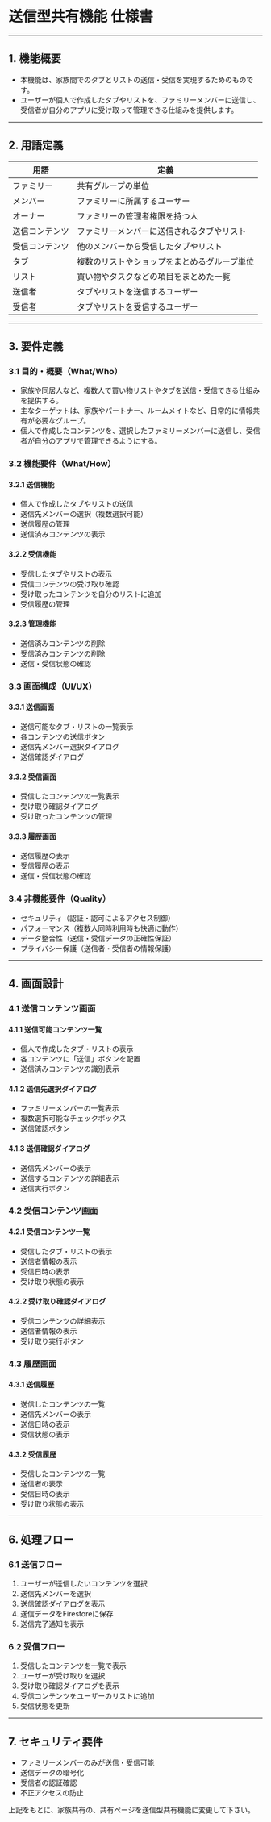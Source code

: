 # 送信型共有機能 仕様書

---

## 1. 機能概要

- 本機能は、家族間でのタブとリストの送信・受信を実現するためのものです。
- ユーザーが個人で作成したタブやリストを、ファミリーメンバーに送信し、受信者が自分のアプリに受け取って管理できる仕組みを提供します。

---

## 2. 用語定義

| 用語           | 定義                                         |
|----------------|----------------------------------------------|
| ファミリー     | 共有グループの単位                           |
| メンバー       | ファミリーに所属するユーザー                 |
| オーナー       | ファミリーの管理者権限を持つ人               |
| 送信コンテンツ | ファミリーメンバーに送信されるタブやリスト   |
| 受信コンテンツ | 他のメンバーから受信したタブやリスト         |
| タブ           | 複数のリストやショップをまとめるグループ単位 |
| リスト         | 買い物やタスクなどの項目をまとめた一覧       |
| 送信者         | タブやリストを送信するユーザー               |
| 受信者         | タブやリストを受信するユーザー               |

---

## 3. 要件定義

### 3.1 目的・概要（What/Who）

- 家族や同居人など、複数人で買い物リストやタブを送信・受信できる仕組みを提供する。
- 主なターゲットは、家族やパートナー、ルームメイトなど、日常的に情報共有が必要なグループ。
- 個人で作成したコンテンツを、選択したファミリーメンバーに送信し、受信者が自分のアプリで管理できるようにする。

### 3.2 機能要件（What/How）

#### 3.2.1 送信機能
- 個人で作成したタブやリストの送信
- 送信先メンバーの選択（複数選択可能）
- 送信履歴の管理
- 送信済みコンテンツの表示

#### 3.2.2 受信機能
- 受信したタブやリストの表示
- 受信コンテンツの受け取り確認
- 受け取ったコンテンツを自分のリストに追加
- 受信履歴の管理

#### 3.2.3 管理機能
- 送信済みコンテンツの削除
- 受信済みコンテンツの削除
- 送信・受信状態の確認

### 3.3 画面構成（UI/UX）

#### 3.3.1 送信画面
- 送信可能なタブ・リストの一覧表示
- 各コンテンツの送信ボタン
- 送信先メンバー選択ダイアログ
- 送信確認ダイアログ

#### 3.3.2 受信画面
- 受信したコンテンツの一覧表示
- 受け取り確認ダイアログ
- 受け取ったコンテンツの管理

#### 3.3.3 履歴画面
- 送信履歴の表示
- 受信履歴の表示
- 送信・受信状態の確認

### 3.4 非機能要件（Quality）

- セキュリティ（認証・認可によるアクセス制御）
- パフォーマンス（複数人同時利用時も快適に動作）
- データ整合性（送信・受信データの正確性保証）
- プライバシー保護（送信者・受信者の情報保護）

---

## 4. 画面設計

### 4.1 送信コンテンツ画面

#### 4.1.1 送信可能コンテンツ一覧
- 個人で作成したタブ・リストの表示
- 各コンテンツに「送信」ボタンを配置
- 送信済みコンテンツの識別表示

#### 4.1.2 送信先選択ダイアログ
- ファミリーメンバーの一覧表示
- 複数選択可能なチェックボックス
- 送信確認ボタン

#### 4.1.3 送信確認ダイアログ
- 送信先メンバーの表示
- 送信するコンテンツの詳細表示
- 送信実行ボタン

### 4.2 受信コンテンツ画面

#### 4.2.1 受信コンテンツ一覧
- 受信したタブ・リストの表示
- 送信者情報の表示
- 受信日時の表示
- 受け取り状態の表示

#### 4.2.2 受け取り確認ダイアログ
- 受信コンテンツの詳細表示
- 送信者情報の表示
- 受け取り実行ボタン

### 4.3 履歴画面

#### 4.3.1 送信履歴
- 送信したコンテンツの一覧
- 送信先メンバーの表示
- 送信日時の表示
- 受信状態の表示

#### 4.3.2 受信履歴
- 受信したコンテンツの一覧
- 送信者の表示
- 受信日時の表示
- 受け取り状態の表示

---

## 6. 処理フロー

### 6.1 送信フロー
1. ユーザーが送信したいコンテンツを選択
2. 送信先メンバーを選択
3. 送信確認ダイアログを表示
4. 送信データをFirestoreに保存
5. 送信完了通知を表示

### 6.2 受信フロー
1. 受信したコンテンツを一覧で表示
2. ユーザーが受け取りを選択
3. 受け取り確認ダイアログを表示
4. 受信コンテンツをユーザーのリストに追加
5. 受信状態を更新

---

## 7. セキュリティ要件

- ファミリーメンバーのみが送信・受信可能
- 送信データの暗号化
- 受信者の認証確認
- 不正アクセスの防止

上記をもとに、家族共有の、共有ページを送信型共有機能に変更して下さい。

